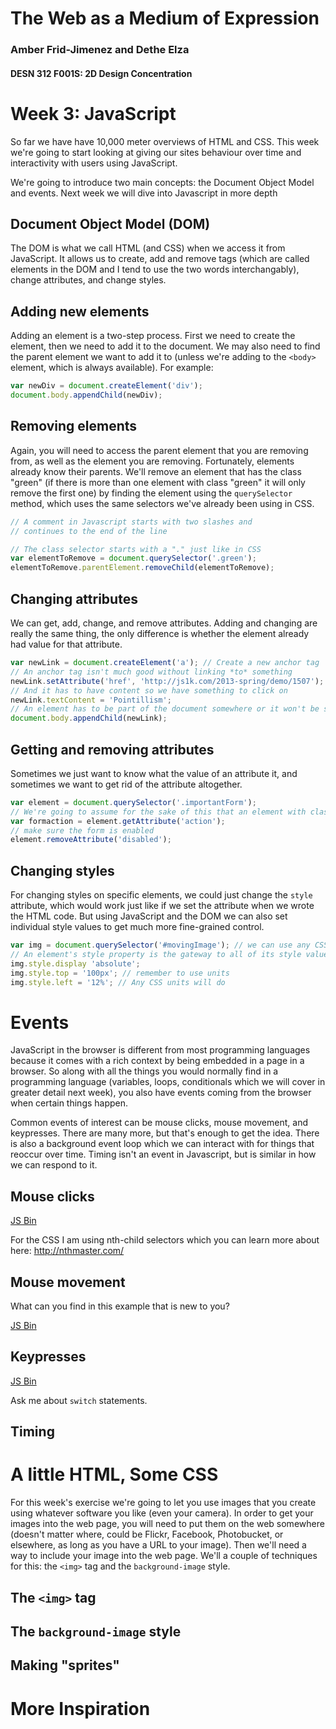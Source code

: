# The Web as a Medium of Expression

### Amber Frid-Jimenez and Dethe Elza

#### DESN 312 F001S: 2D Design Concentration



# Week 3: JavaScript


So far we have have 10,000 meter overviews of HTML and CSS. This week we're going to start looking at giving our sites behaviour over time and interactivity with users using JavaScript.

We're going to introduce two main concepts: the Document Object Model and events. Next week we will dive into Javascript in more depth



## Document Object Model (DOM)

The DOM is what we call HTML (and CSS) when we access it from JavaScript. It allows us to create, add and remove tags (which are called elements in the DOM and I tend to use the two words interchangably), change attributes, and change styles.


## Adding new elements

Adding an element is a two-step process. First we need to create the element, then we need to add it to the document. We may also need to find the parent element we want to add it to (unless we're adding to the `<body>` element, which is always available). For example:

```javascript
var newDiv = document.createElement('div');
document.body.appendChild(newDiv);
```


## Removing elements

Again, you will need to access the parent element that you are removing from, as well as the element you are removing. Fortunately, elements already know their parents. We'll remove an element that has the class "green" (if there is more than one element with class "green" it will only remove the first one) by finding the element using the `querySelector` method, which uses the same selectors we've already been using in CSS.

```javascript
// A comment in Javascript starts with two slashes and
// continues to the end of the line

// The class selector starts with a "." just like in CSS
var elementToRemove = document.querySelector('.green');
elementToRemove.parentElement.removeChild(elementToRemove);
```



## Changing attributes

We can get, add, change, and remove attributes. Adding and changing are really the same thing, the only difference is whether the element already had value for that attribute.

```javascript
var newLink = document.createElement('a'); // Create a new anchor tag
// An anchor tag isn't much good without linking *to* something
newLink.setAttribute('href', 'http://js1k.com/2013-spring/demo/1507');
// And it has to have content so we have something to click on
newLink.textContent = 'Pointillism';
// An element has to be part of the document somewhere or it won't be seen
document.body.appendChild(newLink);
```


## Getting and removing attributes

Sometimes we just want to know what the value of an attribute it, and sometimes we want to get rid of the attribute altogether.

```javascript
var element = document.querySelector('.importantForm');
// We're going to assume for the sake of this that an element with class "importantForm" exists
var formaction = element.getAttribute('action');
// make sure the form is enabled
element.removeAttribute('disabled');
```


## Changing styles

For changing styles on specific elements, we could just change the `style` attribute, which would work just like if we set the attribute when we wrote the HTML code. But using JavaScript and the DOM we can also set individual style values to get much more fine-grained control.

```javascript
var img = document.querySelector('#movingImage'); // we can use any CSS selector
// An element's style property is the gateway to all of its style values
img.style.display 'absolute';
img.style.top = '100px'; // remember to use units
img.style.left = '12%'; // Any CSS units will do
```



# Events

JavaScript in the browser is different from most programming languages because it comes with a rich context by being embedded in a page in a browser. So along with all the things you would normally find in a programming language (variables, loops, conditionals which we will cover in greater detail next week), you also have events coming from the browser when certain things happen.

Common events of interest can be mouse clicks, mouse movement, and keypresses. There are many more, but that's enough to get the idea. There is also a background event loop which we can interact with for things that reoccur over time. Timing isn't an event in Javascript, but is similar in how we can respond to it.


## Mouse clicks

<a class="jsbin-embed" href="http://jsbin.com/iGIDAge/1/embed?output,js,html,css">JS Bin</a><script src="http://static.jsbin.com/js/embed.js"></script>

For the CSS I am using nth-child selectors which you can learn more about here: http://nthmaster.com/

## Mouse movement

What can you find in this example that is new to you?

<a class="jsbin-embed" href="http://jsbin.com/AmiLeVE/3/embed?output,js,html,css">JS Bin</a><script src="http://static.jsbin.com/js/embed.js"></script>

## Keypresses

<a class="jsbin-embed" href="http://jsbin.com/EcEyUBU/4/embed?html,js,output">JS Bin</a><script src="http://static.jsbin.com/js/embed.js"></script>

Ask me about `switch` statements.

## Timing



# A little HTML, Some CSS

For this week's exercise we're going to let you use images that you create using whatever software you like (even your camera). In order to get your images into the web page, you will need to put them on the web somewhere (doesn't matter where, could be Flickr, Facebook, Photobucket, or elsewhere, as long as you have a URL to your image). Then we'll need a way to include your image into the web page. We'll a couple of techniques for this: the `<img>` tag and the `background-image` style.


## The `<img>` tag


## The `background-image` style


## Making "sprites"


# More Inspiration




